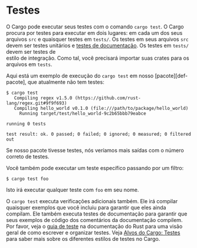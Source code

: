 # Testes

O Cargo pode executar seus testes com o comando `cargo test`. O Cargo procura por testes
para executar em dois lugares: em cada um dos seus arquivos `src` e quaisquer testes em `tests/`.
Os testes em seus arquivos `src` devem ser testes unitários e [testes de documentação][documentation tests].
Os testes em `tests/` devem ser testes de  
estilo de integração. Como tal, você precisará
importar suas crates para os arquivos em `tests`.

Aqui está um exemplo de execução do `cargo test` em nosso [pacote][def-pacote], que
atualmente não tem testes:

```console
$ cargo test
   Compiling regex v1.5.0 (https://github.com/rust-lang/regex.git#9f9f693)
   Compiling hello_world v0.1.0 (file:///path/to/package/hello_world)
     Running target/test/hello_world-9c2b65bbb79eabce

running 0 tests

test result: ok. 0 passed; 0 failed; 0 ignored; 0 measured; 0 filtered out
```

Se nosso pacote tivesse testes, nós veríamos mais saídas com o número correto de
testes.

Você também pode executar um teste específico passando por um filtro:

```console
$ cargo test foo
```

Isto irá executar qualquer teste com `foo` em seu nome.

O `cargo test` executa verificações adicionais também. Ele irá compilar quaisquer exemplos
que você incluiu para garantir que eles ainda compilam. Ele também executa testes de documentação
para garantir que seus exemplos de código dos comentários da documentação compilem.
Por favor, veja o [guia de teste][testing] na documentação do Rust para uma visão geral
 de como escrever e organizar testes. Veja [Alvos do Cargo: Testes][Cargo Targets: Tests] para saber mais
sobre os diferentes estilos de testes no Cargo.

[documentation tests]: ../../rustdoc/write-documentation/documentation-tests.html
[def-package]:  ../appendix/glossary.md#package  '"package" (glossary entry)'
[testing]: https://doc.rust-lang.org/book/ch11-00-testing.html
[Cargo Targets: Tests]: ../reference/cargo-targets.html#tests
